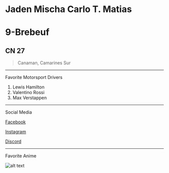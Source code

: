 Jaden Mischa Carlo T. Matias
======
# 9-Brebeuf
CN 27
------
> Canaman, Camarines Sur
- - -
Favorite Motorsport Drivers
1. Lewis Hamilton
2. Valentino Rossi
3. Max Verstappen
- - -
Social Media

[Facebook](https://www.facebook.com/jadenmischacarlo.matias.79)

[Instagram](https://www.instagram.com/71_1.11?igsh=MTh2ZWF5MDZsY3VqMA==)

[Discord](ihateyou10)
- - -
Favorite Anime

![alt text](https://m.media-amazon.com/images/M/MV5BYmU0ODU1MzItYzA4Yi00NjI1LWIxNWQtYmRiMTkxNGQ2Mjk1XkEyXkFqcGc@._V1_.jpg "Tokyo Ghoul")
